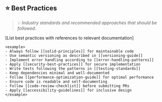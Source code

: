 ## ⭐ Best Practices
> 💡 *Industry standards and recommended approaches that should be followed.*

[List best practices with references to relevant documentation]

```
<example>
- Always follow [[solid-principles]] for maintainable code
- Use semantic versioning as described in [[versioning-guide]]
- Implement error handling according to [[error-handling-patterns]]
- Apply [[security-best-practices]] for secure implementation
- Write tests following the patterns in [[testing-standards]]
- Keep dependencies minimal and well-documented
- Follow [[performance-optimization-guide]] for optimal performance
- Ensure code is readable and self-documenting
- Follow [[code-review-checklist]] before submitting PRs
- Apply [[accessibility-guidelines]] for inclusive design
</example>
```